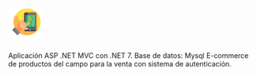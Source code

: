 # ![MercaMeta](https://raw.githubusercontent.com/Johan10Robayo/MercaMeta-E-commerce/master/MercaMetaApp/wwwroot/img/LogoMercaMeta2.png)
Aplicación ASP .NET MVC con .NET 7.
Base de datos: Mysql
E-commerce de productos del campo para la venta con sistema de autenticación.
